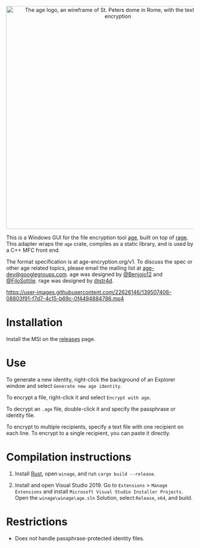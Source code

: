 
<p align="center"><img alt="The age logo, an wireframe of St. Peters dome in Rome, with the text: age, file encryption" width="600" src="https://user-images.githubusercontent.com/1225294/132245842-fda4da6a-1cea-4738-a3da-2dc860861c98.png"></p>

This is a Windows GUI for the file encryption tool [age](https://age-encryption.org), built on top of [rage](https://str4d.xyz/rage). This adapter wraps the `age` crate, compiles as a static library, and is used by a C++ MFC front end.

The format specification is at age-encryption.org/v1. To discuss the spec or other age related topics, please email the mailing list at age-dev@googlegroups.com. age was designed by [@Benjojo12](https://twitter.com/Benjojo12) and [@FiloSottile](https://twitter.com/FiloSottile). rage was designed by [@str4d](https://twitter.com/str4d).

https://user-images.githubusercontent.com/22626146/139507406-08803f91-f7d7-4c15-b69c-0f4494884786.mp4

# Installation

Install the MSI on the [releases](https://github.com/spieglt/winage/releases) page.

# Use

To generate a new identity, right-click the background of an Explorer window and select `Generate new age identity`.

To encrypt a file, right-click it and select `Encrypt with age`.

To decrypt an `.age` file, double-click it and specify the passphrase or identity file.

To encrypt to multiple recipients, specify a text file with one recipient on each line. To encrypt to a single recipient, you can paste it directly.

# Compilation instructions

1. Install [Rust](https://www.rust-lang.org/tools/install), open `winage`, and run `cargo build --release`.

2. Install and open Visual Studio 2019. Go to `Extensions` > `Manage Extensions` and install `Microsoft Visual Studio Installer Projects`. Open the `winage\winage\age.sln` Solution, select `Release`, `x64`, and build.

# Restrictions

- Does not handle passphrase-protected identity files.


